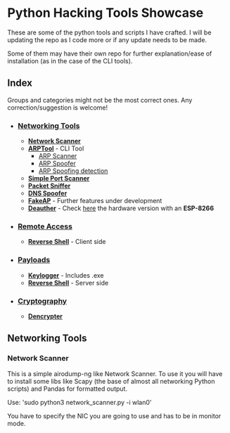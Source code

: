 # Python Hacking Tools Showcase 

These are some of the python tools and scripts I have crafted. I will be updating the repo as I code more or if any update needs to be made.

Some of them may have their own repo for further explanation/ease of installation (as in the case of the CLI tools).

## Index 
Groups and categories might not be the most correct ones. Any correction/suggestion is welcome!

- ### [Networking Tools](#networking-tools) 
  - **[Network Scanner](#network-scanner)**
  - **[ARPTool](#arp-tool)** - CLI Tool 
    - [ARP Scanner](#arp-scanner)
    - [ARP Spoofer](#arp-spoofer)
    - [ARP Spoofing detection](#arp-spoofer-detection)
  - **[Simple Port Scanner](#simple-scanner)**
  - **[Packet Sniffer](#packet-sniffer)**
  - **[DNS Spoofer](#dns-spoofer)**
  - **[FakeAP](#fakeap)** - Further features under development
  - **[Deauther](#deauther)** - Check [here](https://github.com/amtzespinosa/esp8266-wifi-deauther) the hardware version with an **ESP-8266** 
  
- ### [Remote Access](#remote-access)
  - **[Reverse Shell](#reverse-shell-client-side)** - Client side
  
- ### [Payloads](#payloads)
  - **[Keylogger](#keylogger)** - Includes .exe 
  - **[Reverse Shell](#reverse-shell-server-side)** - Server side 
  
- ### [Cryptography](#cryptography)
  - **[Dencrypter](#dencrypter)**
  
## Networking Tools
### Network Scanner
This is a simple airodump-ng like Network Scanner. To use it you will have to install some libs like Scapy (the base of almost all networking Python scripts) and Pandas for formatted output.

Use: 
'sudo python3 network_scanner.py -i wlan0'

You have to specify the NIC you are going to use and has to be in monitor mode.


